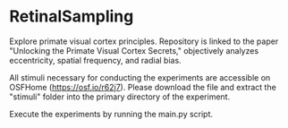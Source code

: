 # RetinalSampling
Explore primate visual cortex principles. Repository is linked to the paper "Unlocking the Primate Visual Cortex Secrets," objectively analyzes eccentricity, spatial frequency, and radial bias.

All stimuli necessary for conducting the experiments are accessible on OSFHome (https://osf.io/r62j7). Please download the file and extract the "stimuli" folder into the primary directory of the experiment.

Execute the experiments by running the main.py script.
